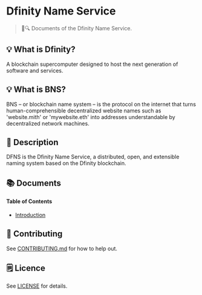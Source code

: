 # Dfinity Name Service

> 📖🔍 Documents of the Dfinity Name Service.

## 💡 What is Dfinity?
A blockchain supercomputer designed to host the next generation of software and services.

## 💡 What is BNS?
BNS – or blockchain name system – is the protocol on the internet that turns human-comprehensible decentralized website names such as 'website.mith' or 'mywebsite.eth' into addresses understandable by decentralized network machines.

## 📝 Description
DFNS is the Dfinity Name Service, a distributed, open, and extensible naming system based on the Dfinity blockchain.

## 📚 Documents

#### Table of Contents
-  [Introduction](./docs/INTRODUCTION.md)

## 📣 Contributing
See [CONTRIBUTING.md](./CONTRIBUTING.md) for how to help out.

## 🗒 Licence
See [LICENSE](./LICENSE) for details.
